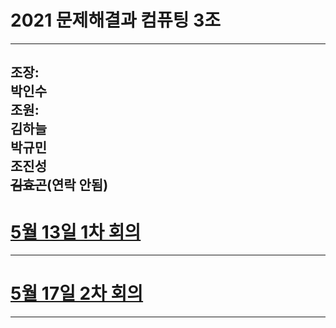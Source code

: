 # 2021 문제해결과 컴퓨팅 3조      
----------------------  
조장:  
박인수    
조원:  
김하늘        
박규민  
조진성  
~~김효곤~~(연락 안됨)  
------------------  
# [5월 13일 1차 회의](https://github.com/isp829/2021_MHC_3/blob/main/513.md)    

------------------------    
# [5월 17일 2차 회의](https://github.com/isp829/2021_MHC_3/blob/main/517.md)    

-----------------    
